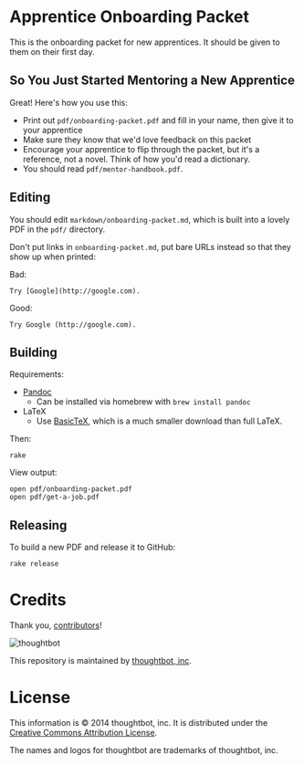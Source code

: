 # Apprentice Onboarding Packet

This is the onboarding packet for new apprentices. It should be given to them on
their first day.

## So You Just Started Mentoring a New Apprentice

Great! Here's how you use this:

* Print out `pdf/onboarding-packet.pdf` and fill in your name, then give it to your apprentice
* Make sure they know that we'd love feedback on this packet
* Encourage your apprentice to flip through the packet, but it's a reference, not a novel. Think of how you'd read a dictionary.
* You should read `pdf/mentor-handbook.pdf`.

## Editing

You should edit `markdown/onboarding-packet.md`, which is built into a lovely PDF in the `pdf/` directory.

Don't put links in `onboarding-packet.md`, put bare URLs instead so that they
show up when printed:

Bad:

    Try [Google](http://google.com).

Good:

    Try Google (http://google.com).

## Building

Requirements:

* [Pandoc](http://johnmacfarlane.net/pandoc/installing.html)
  - Can be installed via homebrew with `brew install pandoc`
* LaTeX
  - Use [BasicTeX](http://www.tug.org/mactex/morepackages.html), which is a much
    smaller download than full LaTeX.

Then:

    rake

View output:

    open pdf/onboarding-packet.pdf
    open pdf/get-a-job.pdf

## Releasing

To build a new PDF and release it to GitHub:

    rake release

# Credits

Thank you, [contributors](https://github.com/thoughtbot/apprenticeship/graphs/contributors)!

![thoughtbot](http://thoughtbot.com/images/tm/logo.png)

This repository is maintained by [thoughtbot, inc](http://thoughtbot.com).

# License

This information is © 2014 thoughtbot, inc. It is distributed under the [Creative Commons
Attribution License](http://creativecommons.org/licenses/by/3.0/).

The names and logos for thoughtbot are trademarks of thoughtbot, inc.
